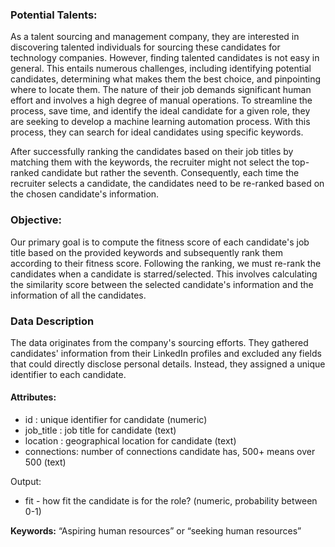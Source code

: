 ###  **Potential Talents:**
As a talent sourcing and management company, they are interested in discovering talented individuals for sourcing these candidates for technology companies. However, finding talented candidates is not easy in general. This entails numerous challenges, including identifying potential candidates, determining what makes them the best choice, and pinpointing where to locate them. The nature of their job demands significant human effort and involves a high degree of manual operations. To streamline the process, save time, and identify the ideal candidate for a given role, they are seeking to develop a machine learning automation process. With this process, they can search for ideal candidates using specific keywords.

After successfully ranking the candidates based on their job titles by matching them with the keywords, the recruiter might not select the top-ranked candidate but rather the seventh. Consequently, each time the recruiter selects a candidate, the candidates need to be re-ranked based on the chosen candidate's information.

### **Objective:**
Our primary goal is to compute the fitness score of each candidate's job title based on the provided keywords and subsequently rank them according to their fitness score. Following the ranking, we must re-rank the candidates when a candidate is starred/selected. This involves calculating the similarity score between the selected candidate's information and the information of all the candidates.

### **Data Description**
The data originates from the company's sourcing efforts. They gathered candidates' information from their LinkedIn profiles and excluded any fields that could directly disclose personal details. Instead, they assigned a unique identifier to each candidate.

#### Attributes:
* id : unique identifier for candidate (numeric)
* job_title : job title for candidate (text)
* location : geographical location for candidate (text)
* connections: number of connections candidate has, 500+ means over 500 (text)

Output:
* fit - how fit the candidate is for the role? (numeric, probability between 0-1)

**Keywords:** “Aspiring human resources” or “seeking human resources”
